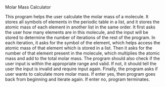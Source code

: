 Molar Mass Calculator

This program helps the user calculate the molar mass of a molecule. It stores all symbols of elements in the periodic table in a list, and it stores the atomic mass of each element in another list in the same order. It first asks the user how many elements are in this molecule, and the input will be stored to determine the number of iterations of the rest of the program. In each iteration, it asks for the symbol of the element, which helps access the atomic mass of that element which is stored in a list. Then it asks for the number of that element present in the molecule, which multiplies the atomic mass and add to the total molar mass. The program should also check if the user input is within the appropriate range and valid. If not, it should tell the user the input is invalid and require input again. Finally, the program asks if user wants to calculate more molar mass. If enter yes, then program goes back from beginning and iterate again. If enter no, program terminates.
